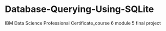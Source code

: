 # Database-Querying-Using-SQLite
IBM Data Science Professional Certificate_course 6 module 5 final project
